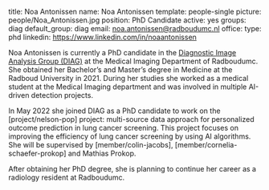 title: Noa Antonissen
name: Noa Antonissen
template: people-single
picture: people/Noa_Antonissen.jpg
position: PhD Candidate
active: yes
groups: diag
default_group: diag
email: noa.antonissen@radboudumc.nl
office: 
type: phd
linkedin: https://www.linkedin.com/in/noaantonissen

Noa Antonissen is currently a PhD candidate in the [Diagnostic Image Analysis Group (DIAG)](https://www.diagnijmegen.nl/) at the Medical Imaging Department of Radboudumc.
She obtained her Bachelor’s and Master’s degree in Medicine at the Radboud University in 2021. During her studies she worked as a medical student at the Medical Imaging department and was involved in multiple AI-driven detection projects.

In May 2022 she joined DIAG as a PhD candidate to work on the [project/nelson-pop] project: multi-source data approach for personalized outcome prediction in lung cancer screening. This project focuses on improving the efficiency of lung cancer screening by using AI algorithms. She will be supervised by [member/colin-jacobs], [member/cornelia-schaefer-prokop] and Mathias Prokop.

After obtaining her PhD degree, she is planning to continue her career as a radiology resident at Radboudumc. 
